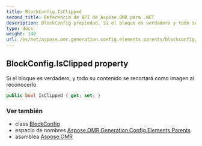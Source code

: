 ```yaml
---
title: BlockConfig.IsClipped
second_title: Referencia de API de Aspose.OMR para .NET
description: BlockConfig propiedad. Si el bloque es verdadero y todo su contenido se recortará como imagen al reconocerlo
type: docs
weight: 140
url: /es/net/aspose.omr.generation.config.elements.parents/blockconfig/isclipped/
---
```

## BlockConfig.IsClipped property

Si el bloque es verdadero, y todo su contenido se recortará como imagen al reconocerlo

```csharp
public bool IsClipped { get; set; }
```

### Ver también

* class [BlockConfig](../)
* espacio de nombres [Aspose.OMR.Generation.Config.Elements.Parents](../../blockconfig/)
* asamblea [Aspose.OMR](../../../)


